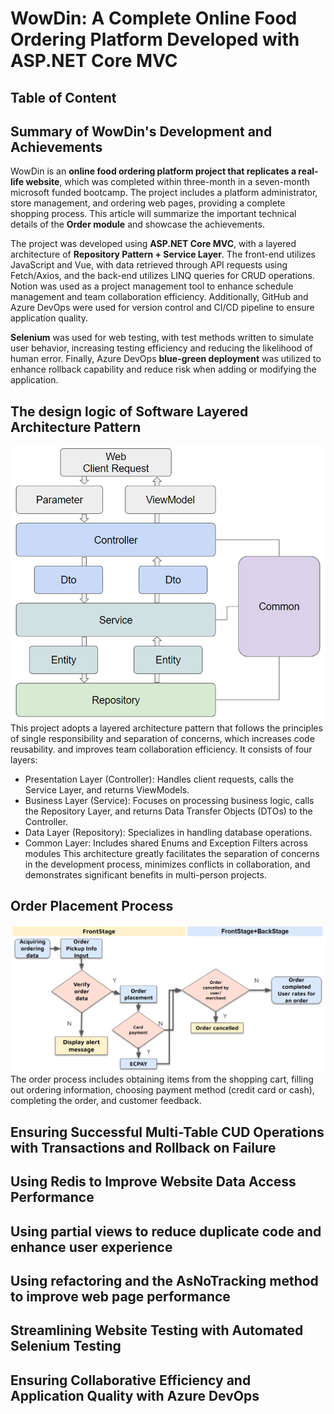 # WowDin: A Complete Online Food Ordering Platform Developed with ASP.NET Core MVC

## Table of Content

## Summary of WowDin's Development and Achievements
WowDin is an **online food ordering platform project that replicates a real-life website**, which was completed within three-month in a seven-month microsoft funded bootcamp. The project includes a platform administrator, store management, and ordering web pages, providing a complete shopping process. This article will summarize the important technical details of the **Order module** and showcase the achievements.

The project was developed using **ASP.NET Core MVC**, with a layered architecture of **Repository Pattern + Service Layer**. The front-end utilizes JavaScript and Vue, with data retrieved through API requests using Fetch/Axios, and the back-end utilizes LINQ queries for CRUD operations. Notion was used as a project management tool to enhance schedule management and team collaboration efficiency. Additionally, GitHub and Azure DevOps were used for version control and CI/CD pipeline to ensure application quality.

**Selenium** was used for web testing, with test methods written to simulate user behavior, increasing testing efficiency and reducing the likelihood of human error. Finally, Azure DevOps **blue-green deployment** was utilized to enhance rollback capability and reduce risk when adding or modifying the application.

## The design logic of Software Layered Architecture Pattern
![Software Layered Architecture](https://github.com/MollyH1391/MollyH1391.github.io/blob/14e647e9f14598559f6cddb898e06eba6d07f434/GUI/layered_architecture.PNG)
This project adopts a layered architecture pattern that follows the principles of single responsibility and separation of concerns, which increases code reusability. and improves team collaboration efficiency. It consists of four layers: 
  - Presentation Layer (Controller): Handles client requests, calls the Service Layer, and returns ViewModels.
  - Business Layer (Service): Focuses on processing business logic, calls the Repository Layer, and returns Data Transfer Objects (DTOs) to the Controller.
  - Data Layer (Repository): Specializes in handling database operations.
  - Common Layer: Includes shared Enums and Exception Filters across modules
This architecture greatly facilitates the separation of concerns in the development process, minimizes conflicts in collaboration, and demonstrates significant benefits in multi-person projects.

## Order Placement Process
![Order Placement Process](https://github.com/MollyH1391/MollyH1391.github.io/blob/14e647e9f14598559f6cddb898e06eba6d07f434/GUI/order_process.PNG)
The order process includes obtaining items from the shopping cart, filling out ordering information, choosing payment method (credit card or cash), completing the order, and customer feedback.

## Ensuring Successful Multi-Table CUD Operations with Transactions and Rollback on Failure


## Using Redis to Improve Website Data Access Performance

## Using partial views to reduce duplicate code and enhance user experience

## Using refactoring and the AsNoTracking method to improve web page performance

## Streamlining Website Testing with Automated Selenium Testing

## Ensuring Collaborative Efficiency and Application Quality with Azure DevOps



